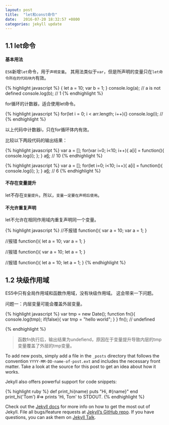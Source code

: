 ```yaml
---
layout: post
title:  "let和const命令"
date:   2016-07-20 18:32:57 +0800
categories: jekyll update
---
```

## 1.1 let命令

#### 基本用法

`ES6`新增`let`命令，用于`声明变量`。
其用法类似于`var`，但是所声明的变量只在`let命令所在的代码块内`有效。

{% highlight javascript %}
{
    let a = 10;
    var b = 1;
}
console.log(a);  // a is not defined
console.log(b);  // 1
{% endhighlight %}

for循环的计数器，适合使用let命令。

{% highlight javascript %}
for(let i = 0; i < arr.length; i++){}
console.log(i);  //
{% endhighlight %}

以上代码中计数器i，只在for循环体内有效。

比较以下两段代码的输出结果：

{% highlight javascript %}
var a = [];
for(var i=0; i<10; i++){
  a[i] = function(){
    console.log(i);
  };
}
a[6]();   // 10
{% endhighlight %}

{% highlight javascript %}
var a = [];
for(let i=0; i<10; i++){
  a[i] = function(){
    console.log(i);
  };
}
a[6]();   // 6
{% endhighlight %}


#### 不存在变量提升

let不存在`变量提升`。所以，`变量一定要在声明后使用`。

#### 不允许重复声明

let不允许在相同作用域内重复声明同一个变量。

{% highlight javascript %}
//不报错
function(){
  var a = 10;
  var a = 1;
}

//报错
function(){
  let a = 10;
  var a = 1;
}

//报错
function(){
  var a = 10;
  let a = 1;
}

//报错
function(){
  let a = 10;
  let a = 1;
}
{% endhighlight %}

## 1.2 块级作用域

ES5中只有全局作用域和函数作用域，没有块级作用域。
这会带来一下问题。

问题一：内层变量可能会覆盖外层变量。

{% highlight javascript %}
var tmp = new Date();
function fn(){
  console.log(tmp);
  if(false){
    var tmp = "hello world";
  }
}
fn(); // undefined

{% endhighlight %}

>函数fn执行后，输出结果为undefiend，原因在于变量提升导致内层的tmp变量覆盖了外层的tmp变量。


To add new posts, simply add a file in the `_posts` directory that follows the convention `YYYY-MM-DD-name-of-post.ext` and includes the necessary front matter. Take a look at the source for this post to get an idea about how it works.

Jekyll also offers powerful support for code snippets:

{% highlight ruby %}
def print_hi(name)
  puts "Hi, #{name}"
end
print_hi('Tom')
#=> prints 'Hi, Tom' to STDOUT.
{% endhighlight %}

Check out the [Jekyll docs][jekyll-docs] for more info on how to get the most out of Jekyll. File all bugs/feature requests at [Jekyll’s GitHub repo][jekyll-gh]. If you have questions, you can ask them on [Jekyll Talk][jekyll-talk].

[jekyll-docs]: http://jekyllrb.com/docs/home
[jekyll-gh]:   https://github.com/jekyll/jekyll
[jekyll-talk]: https://talk.jekyllrb.com/

